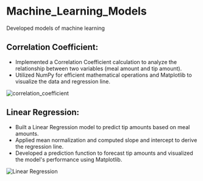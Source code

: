 # Machine_Learning_Models
Developed models of machine learning

## Correlation Coefficient:
- Implemented a Correlation Coefficient calculation to analyze the relationship between two variables (meal amount and tip amount).
- Utilized NumPy for efficient mathematical operations and Matplotlib to visualize the data and regression line.

![correlation_coefficient](https://github.com/user-attachments/assets/6b11b6a1-b84c-4874-97d3-586c26564fa3)

## Linear Regression:
- Built a Linear Regression model to predict tip amounts based on meal amounts.
- Applied mean normalization and computed slope and intercept to derive the regression line.
- Developed a prediction function to forecast tip amounts and visualized the model's performance using Matplotlib.

![Linear Regression](https://github.com/user-attachments/assets/88725a8d-4c9d-47f8-961a-a3658e9c0d3d)

